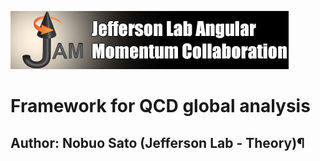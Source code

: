 ![jamlogo](logos/jam.jpg)

# Framework for QCD global analysis
## Author: Nobuo Sato (Jefferson Lab - Theory)¶



